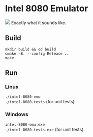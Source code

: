# Intel 8080 Emulator
<img src = "https://d23gn3985hkc32.cloudfront.net/wp-content/uploads/2020/12/478638-h1.jpg">
Exactly what it sounds like.

## Build
`mkdir build && cd build`  
`cmake -B. --config Release ..`  
`make`

## Run
### Linux
`./intel-8080-emu`  
`./intel-8080-tests` (for unit tests)

### Windows
`intel-8080-emu.exe`  
`./intel-8080-tests.exe` (for unit tests)
